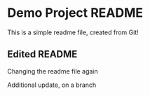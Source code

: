 # Demo Project README

This is a simple readme file, created from Git!

## Edited README

Changing the readme file again

Additional update, on a branch